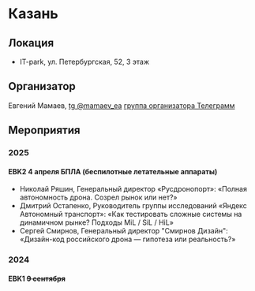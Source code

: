 # Казань
## Локация
- IT-park, ул. Петербургская, 52, 3 этаж

## Организатор
Евгений Мамаев, [tg @mamaev_ea](https://t.me/mamaev_ea)
[группа организатора Телеграмм](https://t.me/+3VJ4H4KyE85hZTMy)

## Мероприятия
### 2025
#### EBK2 4 апреля БПЛА (беспилотные летательные аппараты)
- Николай Ряшин, Генеральный директор «Русдронопорт»: «Полная автономность дрона. Созрел рынок или нет?»
- Дмитрий Остапенко, Руководитель группы исследований «Яндекс Автономный транспорт»: «Как тестировать сложные системы на динамичном рынке? Подходы MiL / SiL / HiL»
- Сергей Смирнов, Генеральный директор "Смирнов Дизайн":  «Дизайн-код российского дрона — гипотеза или реальность?»

### 2024
#### EBK1 ~~9 сентября~~




